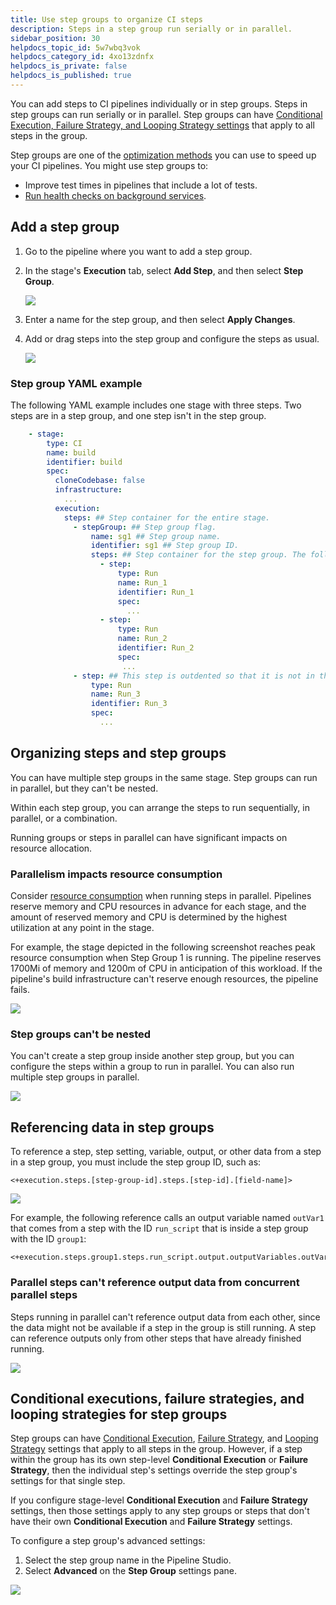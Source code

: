 ```yaml
---
title: Use step groups to organize CI steps
description: Steps in a step group run serially or in parallel.
sidebar_position: 30
helpdocs_topic_id: 5w7wbq3vok
helpdocs_category_id: 4xo13zdnfx
helpdocs_is_private: false
helpdocs_is_published: true
---
```


You can add steps to CI pipelines individually or in step groups. Steps in step groups can run serially or in parallel. Step groups can have [Conditional Execution, Failure Strategy, and Looping Strategy settings](#advanced-settings) that apply to all steps in the group.

Step groups are one of the [optimization methods](./optimizing-ci-build-times.md) you can use to speed up your CI pipelines. You might use step groups to:

* Improve test times in pipelines that include a lot of tests.
* [Run health checks on background services](../manage-dependencies/health-check-services.md).

## Add a step group

1. Go to the pipeline where you want to add a step group.
2. In the stage's **Execution** tab, select **Add Step**, and then select **Step Group**.

   ![](./static/group-ci-steps-using-step-groups-20.png)

3. Enter a name for the step group, and then select **Apply Changes**.
4. Add or drag steps into the step group and configure the steps as usual.

   ![](./static/group-ci-steps-using-step-groups-16.png)

### Step group YAML example

The following YAML example includes one stage with three steps. Two steps are in a step group, and one step isn't in the step group.

```yaml
    - stage:
        type: CI
        name: build
        identifier: build
        spec:
          cloneCodebase: false
          infrastructure:
            ...
          execution:
            steps: ## Step container for the entire stage.
              - stepGroup: ## Step group flag.
                  name: sg1 ## Step group name.
                  identifier: sg1 ## Step group ID.
                  steps: ## Step container for the step group. The following two steps are in the step group.
                    - step:
                        type: Run
                        name: Run_1
                        identifier: Run_1
                        spec:
                          ...
                    - step:
                        type: Run
                        name: Run_2
                        identifier: Run_2
                        spec:
                         ...
              - step: ## This step is outdented so that it is not in the step group.
                  type: Run
                  name: Run_3
                  identifier: Run_3
                  spec:
                    ...
```

## Organizing steps and step groups

You can have multiple step groups in the same stage. Step groups can run in parallel, but they can't be nested.

Within each step group, you can arrange the steps to run sequentially, in parallel, or a combination.

Running groups or steps in parallel can have significant impacts on resource allocation.

### Parallelism impacts resource consumption

Consider [resource consumption](../set-up-build-infrastructure/resource-limits.md) when running steps in parallel. Pipelines reserve memory and CPU resources in advance for each stage, and the amount of reserved memory and CPU is determined by the highest utilization at any point in the stage.

For example, the stage depicted in the following screenshot reaches peak resource consumption when Step Group 1 is running. The pipeline reserves 1700Mi of memory and 1200m of CPU in anticipation of this workload. If the pipeline's build infrastructure can't reserve enough resources, the pipeline fails.

![](./static/group-ci-steps-using-step-groups-19.png)

### Step groups can't be nested

You can't create a step group inside another step group, but you can configure the steps within a group to run in parallel. You can also run multiple step groups in parallel.

![](./static/group-ci-steps-using-step-groups-18.png)

## Referencing data in step groups

To reference a step, step setting, variable, output, or other data from a step in a step group, you must include the step group ID, such as:

```
<+execution.steps.[step-group-id].steps.[step-id].[field-name]>
```

![](./static/group-ci-steps-using-step-groups-22.png)


For example, the following reference calls an output variable named `outVar1` that comes from a step with the ID `run_script` that is inside a step group with the ID `group1`:

```
<+execution.steps.group1.steps.run_script.output.outputVariables.outVar1>
```

### Parallel steps can't reference output data from concurrent parallel steps

Steps running in parallel can't reference output data from each other, since the data might not be available if a step in the group is still running. A step can reference outputs only from other steps that have already finished running.

![](./static/group-ci-steps-using-step-groups-17.png)

## Conditional executions, failure strategies, and looping strategies for step groups

Step groups can have [Conditional Execution](/docs/platform/pipelines/w_pipeline-steps-reference/step-skip-condition-settings), [Failure Strategy](/docs/platform/pipelines/define-a-failure-strategy-on-stages-and-steps), and [Looping Strategy](/docs/platform/pipelines/looping-strategies/looping-strategies-matrix-repeat-and-parallelism) settings that apply to all steps in the group. However, if a step within the group has its own step-level **Conditional Execution** or **Failure Strategy**, then the individual step's settings override the step group's settings for that single step.

If you configure stage-level **Conditional Execution** and **Failure Strategy** settings, then those settings apply to any step groups or steps that don't have their own **Conditional Execution** and **Failure Strategy** settings.

To configure a step group's advanced settings:

1. Select the step group name in the Pipeline Studio.
2. Select **Advanced** on the **Step Group** settings pane.

![](./static/group-ci-steps-using-step-groups-21.png)